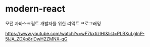 # modern-react
모던 자바스크립트 개발자를 위한 리액트 프로그래밍

https://www.youtube.com/watch?v=wF7kxtizlHI&list=PLBXuLgInP-5lJA_ZDXp8rlDwH2ZMNX-qG

